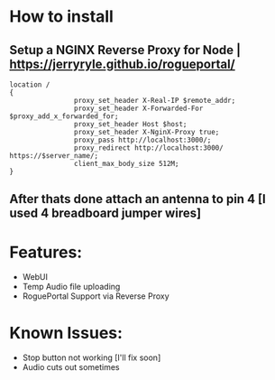 # How to install
## Setup a NGINX Reverse Proxy for Node | https://jerryryle.github.io/rogueportal/
```
location /  
{ 
                proxy_set_header X-Real-IP $remote_addr; 
                proxy_set_header X-Forwarded-For $proxy_add_x_forwarded_for; 
                proxy_set_header Host $host; 
                proxy_set_header X-NginX-Proxy true; 
                proxy_pass http://localhost:3000/; 
                proxy_redirect http://localhost:3000/ https://$server_name/;
                client_max_body_size 512M;
} 
```
## After thats done attach an antenna to pin 4 [I used 4 breadboard jumper wires]
# Features:
- WebUI
- Temp Audio file uploading
- RoguePortal Support via Reverse Proxy

# Known Issues:
- Stop button not working [I'll fix soon]
- Audio cuts out sometimes
